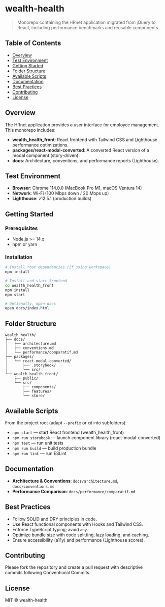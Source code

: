 # wealth-health

> Monorepo containing the HRnet application migrated from jQuery to React, including performance benchmarks and reusable components.

## Table of Contents

- [Overview](#overview)
- [Test Environment](#test-environment)
- [Getting Started](#getting-started)
- [Folder Structure](#folder-structure)
- [Available Scripts](#available-scripts)
- [Documentation](#documentation)
- [Best Practices](#best-practices)
- [Contributing](#contributing)
- [License](#license)

## Overview

The HRnet application provides a user interface for employee management. This monorepo includes:

- **wealth_health_front**: React frontend with Tailwind CSS and Lighthouse performance optimizations.
- **packages/react-modal-converted**: A converted React version of a modal component (story-driven).
- **docs**: Architecture, conventions, and performance reports (Lighthouse).

## Test Environment

- **Browser**: Chrome 114.0.0 (MacBook Pro M1, macOS Ventura 14)
- **Network**: Wi-Fi (100 Mbps down / 20 Mbps up)
- **Lighthouse**: v12.5.1 (production builds)

## Getting Started

### Prerequisites

- Node.js >= 14.x
- npm or yarn

### Installation

```bash
# Install root dependencies (if using workspace)
npm install

# Install and start frontend
cd wealth_health_front
npm install
npm start

# Optionally, open docs
open docs/index.html
```

## Folder Structure

```
wealth_health/
├── docs/
│   ├── architecture.md
│   ├── conventions.md
│   └── performance/comparatif.md
├── packages/
│   └── react-modal-converted/
│       ├── .storybook/
│       └── src/
└── wealth_health_front/
    ├── public/
    └── src/
        ├── components/
        ├── features/
        └── store/
```

## Available Scripts

From the project root (adapt `--prefix` or `cd` into subfolders):

- `npm start` — start React frontend (wealth_health_front)
- `npm run storybook` — launch component library (react-modal-converted)
- `npm test` — run unit tests
- `npm run build` — build production bundle
- `npm run lint` — run ESLint

## Documentation

- **Architecture & Conventions**: `docs/architecture.md`, `docs/conventions.md`
- **Performance Comparison**: `docs/performance/comparatif.md`

## Best Practices

- Follow SOLID and DRY principles in code.
- Use React functional components with Hooks and Tailwind CSS.
- Enforce TypeScript typing; avoid `any`.
- Optimize bundle size with code splitting, lazy loading, and caching.
- Ensure accessibility (a11y) and performance (Lighthouse scores).

## Contributing

Please fork the repository and create a pull request with descriptive commits following Conventional Commits.

## License

MIT © wealth-health

